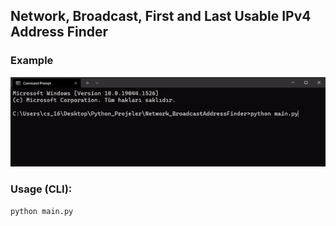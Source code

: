 ## Network, Broadcast, First and Last Usable IPv4 Address Finder

### Example

![imgIPv4Finder](/Usage.gif)

### Usage (CLI):
```
python main.py
```
